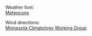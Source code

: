 Weather font:  
[Meteocons](http://www.alessioatzeni.com/meteocons/)  

Wind directions:  
[Minnesota Climatology Working Group](http://climate.umn.edu/snow_fence/components/winddirectionanddegreeswithouttable3.htm)